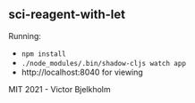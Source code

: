 ## sci-reagent-with-let

Running:

- `npm install`
- `./node_modules/.bin/shadow-cljs watch app`
- http://localhost:8040 for viewing

MIT 2021 - Victor Bjelkholm
